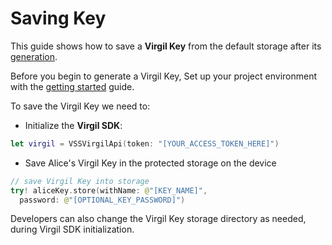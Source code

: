 # Saving Key

This guide shows how to save a **Virgil Key** from the default storage after its [generation](/docs/guides/virgil-key/generating-key.md).

Before you begin to generate a Virgil Key, Set up your project environment with the [getting started](/docs/guides/configuration/client.md) guide.

To save the Virgil Key we need to:

- Initialize the **Virgil SDK**:

```swift
let virgil = VSSVirgilApi(token: "[YOUR_ACCESS_TOKEN_HERE]")
```

- Save Alice's Virgil Key in the protected storage on the device

```swift
// save Virgil Key into storage
try! aliceKey.store(withName: @"[KEY_NAME]",
  password: @"[OPTIONAL_KEY_PASSWORD]")
```


Developers can also change the Virgil Key storage directory as needed, during Virgil SDK initialization.
